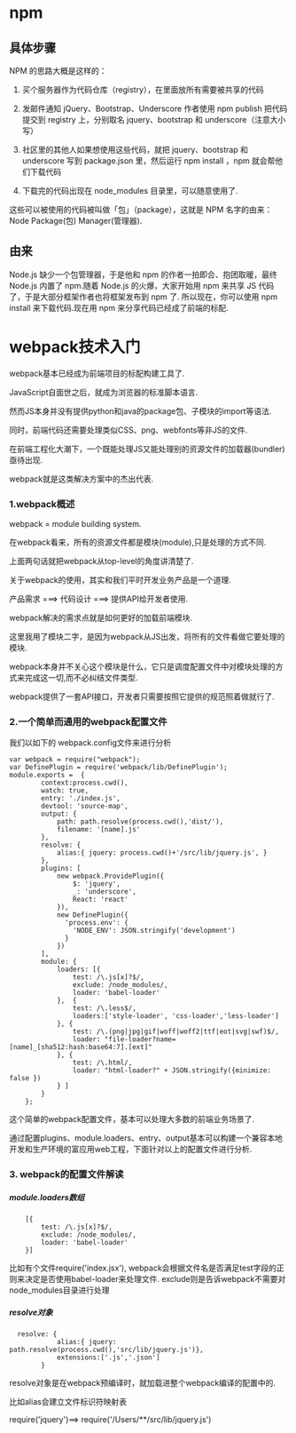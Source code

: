 
# npm 

## 具体步骤

NPM 的思路大概是这样的：

1. 买个服务器作为代码仓库（registry），在里面放所有需要被共享的代码

2. 发邮件通知 jQuery、Bootstrap、Underscore 作者使用 npm publish 把代码提交到 registry 上，分别取名 jquery、bootstrap 和 underscore（注意大小写）

3. 社区里的其他人如果想使用这些代码，就把 jquery、bootstrap 和 underscore 写到 package.json 里，然后运行 npm install ，npm 就会帮他们下载代码

4. 下载完的代码出现在 node_modules 目录里，可以随意使用了.

这些可以被使用的代码被叫做「包」（package），这就是 NPM 名字的由来：Node Package(包) Manager(管理器).

## 由来

Node.js 缺少一个包管理器，于是他和 npm 的作者一拍即合、抱团取暖，最终 Node.js 内置了 npm.随着 Node.js 的火爆，大家开始用 npm 来共享 JS 代码了，于是大部分框架作者也将框架发布到 npm 了.
所以现在，你可以使用 npm install 来下载代码.现在用 npm 来分享代码已经成了前端的标配.


# webpack技术入门

webpack基本已经成为前端项目的标配构建工具了.


JavaScript自面世之后，就成为浏览器的标准脚本语言.

然而JS本身并没有提供python和java的package包、子模块的import等语法.

同时，前端代码还需要处理类似CSS、png、webfonts等非JS的文件.

在前端工程化大潮下，一个既能处理JS又能处理别的资源文件的加载器(bundler)亟待出现.

webpack就是这类解决方案中的杰出代表.

### 1.webpack概述

webpack = module building system.

在webpack看来，所有的资源文件都是模块(module),只是处理的方式不同.

上面两句话就把webpack从top-level的角度讲清楚了.

关于webpack的使用，其实和我们平时开发业务产品是一个道理.

产品需求 ===> 代码设计 ===> 提供API给开发者使用.

webpack解决的需求点就是如何更好的加载前端模块.

这里我用了模块二字，是因为webpack从JS出发，将所有的文件看做它要处理的模块.

webpack本身并不关心这个模块是什么，它只是调度配置文件中对模块处理的方式来完成这一切,而不必纠结文件类型.


webpack提供了一套API接口，开发者只需要按照它提供的规范照着做就行了.


### 2.一个简单而通用的webpack配置文件

我们以如下的 webpack.config文件来进行分析
```
var webpack = require("webpack");
var DefinePlugin = require('webpack/lib/DefinePlugin');
module.exports =  { 
        context:process.cwd(),
        watch: true,
        entry: './index.js',
        devtool: 'source-map',
        output: {
            path: path.resolve(process.cwd(),'dist/'),
            filename: '[name].js'
        },
        resolve: {
            alias:{ jquery: process.cwd()+'/src/lib/jquery.js', }
        },
        plugins: [
            new webpack.ProvidePlugin({
                $: 'jquery',
                _: 'underscore',
                React: 'react'
            }),
            new DefinePlugin({
              'process.env': {
                'NODE_ENV': JSON.stringify('development')
              }
            })
        ],
        module: {
            loaders: [{
                test: /\.js[x]?$/,
                exclude: /node_modules/,
                loader: 'babel-loader'
            },  {
                test: /\.less$/,
                loaders:['style-loader', 'css-loader','less-loader']
            }, {
                test: /\.(png|jpg|gif|woff|woff2|ttf|eot|svg|swf)$/,
                loader: "file-loader?name=[name]_[sha512:hash:base64:7].[ext]"
            }, {
                test: /\.html/,
                loader: "html-loader?" + JSON.stringify({minimize: false })
            } ]
        }
    };
```
这个简单的webpack配置文件，基本可以处理大多数的前端业务场景了.

通过配置plugins、module.loaders、entry、output基本可以构建一个兼容本地开发和生产环境的富应用web工程，下面针对以上的配置文件进行分析.

### 3. webpack的配置文件解读

##### module.loaders数组
```
    [{
        test: /\.js[x]?$/,
        exclude: /node_modules/,
        loader: 'babel-loader'
    }]
```
比如有个文件require('index.jsx'), webpack会根据文件名是否满足test字段的正则来决定是否使用babel-loader来处理文件. exclude则是告诉webpack不需要对node_modules目录进行处理

##### resolve对象
```
  resolve: {
            alias:{ jquery: path.resolve(process.cwd(),'src/lib/jquery.js')},
            extensions:['.js','.json']
        }
```
resolve对象是在webpack预编译时，就加载进整个webpack编译的配置中的.

比如alias会建立文件标识符映射表

require('jquery')==> require('/Users/**/src/lib/jquery.js')


